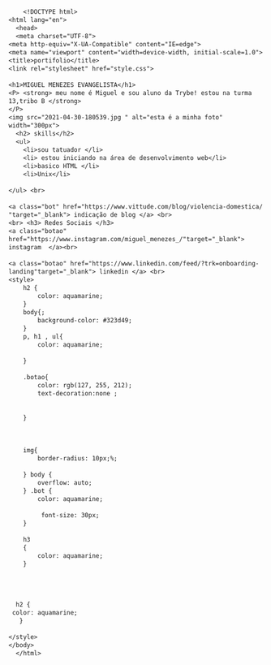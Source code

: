         <!DOCTYPE html>
    <html lang="en">
      <head>
      <meta charset="UTF-8">
    <meta http-equiv="X-UA-Compatible" content="IE=edge">
    <meta name="viewport" content="width=device-width, initial-scale=1.0">
    <title>portifolio</title>
    <link rel="stylesheet" href="style.css">
  
    <h1>MIGUEL MENEZES EVANGELISTA</h1>
    <P> <strong> meu nome é Miguel e sou aluno da Trybe! estou na turma 13,tribo B </strong>
    </P>
    <img src="2021-04-30-180539.jpg " alt="esta é a minha foto" width="300px">   
      <h2> skills</h2>  
      <ul>
        <li>sou tatuador </li>
        <li> estou iniciando na área de desenvolvimento web</li>
        <li>basico HTML </li>
        <li>Unix</li>

    </ul> <br>

    <a class="bot" href="https://www.vittude.com/blog/violencia-domestica/ "target="_blank"> indicação de blog </a> <br>
    <br> <h3> Redes Sociais </h3>
    <a class="botao" href="https://www.instagram.com/miguel_menezes_/"target="_blank"> instagram  </a><br>
     
    <a class="botao" href="https://www.linkedin.com/feed/?trk=onboarding-landing"target="_blank"> linkedin </a> <br>
    <style>
        h2 {
            color: aquamarine;
        }
        body{;
            background-color: #323d49;
        }
        p, h1 , ul{
            color: aquamarine;
             
        } 
        
        .botao{
            color: rgb(127, 255, 212);
            text-decoration:none ;
            
 
        }
     
        
        
        img{
            border-radius: 10px;%;
            
        } body {
            overflow: auto;
        } .bot { 
            color: aquamarine;
            
             font-size: 30px;
        }
        
        h3 
        {
            color: aquamarine;
        }
 
 
         
 
      h2 {
     color: aquamarine;
       }
 
    </style>
    </body>
      </html>

